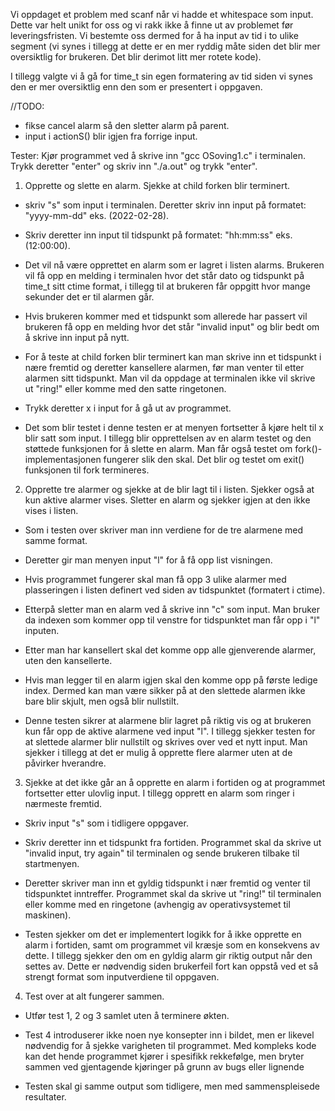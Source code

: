 Vi oppdaget et problem med scanf når vi hadde et whitespace som input. Dette var helt unikt for oss og vi rakk ikke å finne ut av problemet før leveringsfristen. Vi bestemte oss dermed for å ha input av tid i to ulike segment (vi synes i tillegg at dette er en mer ryddig måte siden det blir mer oversiktlig for brukeren. Det blir derimot litt mer rotete kode).

I tillegg valgte vi å gå for time_t sin egen formatering av tid siden vi synes den er mer oversiktlig enn den som er presentert i oppgaven.

//TODO:
- fikse cancel alarm så den sletter alarm på parent.
- input i actionS() blir igjen fra forrige input.

Tester:
Kjør programmet ved å skrive inn "gcc OSoving1.c" i terminalen. Trykk deretter "enter" og skriv inn "./a.out" og trykk "enter".

1. Opprette og slette en alarm. Sjekke at child forken blir terminert. 
- skriv "s" som input i terminalen. Deretter skriv inn input på formatet: "yyyy-mm-dd" eks. (2022-02-28).
- Skriv deretter inn input til tidspunkt på formatet: "hh:mm:ss" eks. (12:00:00).
- Det vil nå være opprettet en alarm som er lagret i listen alarms. Brukeren vil få opp en melding i terminalen hvor det står dato og tidspunkt på time_t sitt ctime format, i tillegg til at brukeren får oppgitt hvor mange sekunder det er til alarmen går. 
- Hvis brukeren kommer med et tidspunkt som allerede har passert vil brukeren få opp en melding hvor det står "invalid input" og blir bedt om å skrive inn input på nytt. 
- For å teste at child forken blir terminert kan man skrive inn et tidspunkt i nære fremtid og deretter kansellere alarmen, før man venter til etter alarmen sitt tidspunkt. Man vil da oppdage at terminalen ikke vil skrive ut "ring!" eller komme med den satte ringetonen.
- Trykk deretter x i input for å gå ut av programmet.

- Det som blir testet i denne testen er at menyen fortsetter å kjøre helt til x blir satt som input. I tillegg blir opprettelsen av en alarm testet og den støttede funksjonen for å slette en alarm. Man får også testet om fork()-implementasjonen fungerer slik den skal. 
Det blir og testet om exit() funksjonen til fork termineres.

2. Opprette tre alarmer og sjekke at de blir lagt til i listen. Sjekker også at kun aktive alarmer vises. Sletter en alarm og sjekker igjen at den ikke vises i listen.
- Som i testen over skriver man inn verdiene for de tre alarmene med samme format. 
- Deretter gir man menyen input "l" for å få opp list visningen.
- Hvis programmet fungerer skal man få opp 3 ulike alarmer med plasseringen i listen definert ved siden av tidspunktet (formatert i ctime). 
- Etterpå sletter man en alarm ved å skrive inn "c" som input. Man bruker da indexen som kommer opp til venstre for tidspunktet man får opp i "l" inputen.
- Etter man har kansellert skal det komme opp alle gjenverende alarmer, uten den kansellerte.
- Hvis man legger til en alarm igjen skal den komme opp på første ledige index. Dermed kan man være sikker på at den slettede alarmen ikke bare blir skjult, men også blir nullstilt.

- Denne testen sikrer at alarmene blir lagret på riktig vis og at brukeren kun får opp de aktive alarmene ved input "l". I tillegg sjekker testen for at slettede alarmer blir nullstilt og skrives over ved et nytt input. Man sjekker i tillegg at det er mulig å opprette flere alarmer uten at de påvirker hverandre.

3. Sjekke at det ikke går an å opprette en alarm i fortiden og at programmet fortsetter etter ulovlig input. I tillegg opprett en alarm som ringer i nærmeste fremtid.
- Skriv input "s" som i tidligere oppgaver.
- Skriv deretter inn et tidspunkt fra fortiden. Programmet skal da skrive ut "invalid input, try again" til terminalen og sende brukeren tilbake til startmenyen. 
- Deretter skriver man inn et gyldig tidspunkt i nær fremtid og venter til tidspunktet inntreffer. Programmet skal da skrive ut "ring!" til terminalen eller komme med en ringetone (avhengig av operativsystemet til maskinen).

- Testen sjekker om det er implementert logikk for å ikke opprette en alarm i fortiden, samt om programmet vil kræsje som en konsekvens av dette. I tillegg sjekker den om en gyldig alarm gir riktig output når den settes av. Dette er nødvendig siden brukerfeil fort kan oppstå ved et så strengt format som inputverdiene til oppgaven.

4. Test over at alt fungerer sammen.
- Utfør test 1, 2 og 3 samlet uten å terminere økten.

- Test 4 introduserer ikke noen nye konsepter inn i bildet, men er likevel nødvendig for å sjekke varigheten til programmet. Med kompleks kode kan det hende programmet kjører i spesifikk rekkefølge, men bryter sammen ved gjentagende kjøringer på grunn av bugs eller lignende

- Testen skal gi samme output som tidligere, men med sammenspleisede resultater.